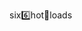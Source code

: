 six6️⃣hot🥵loads

<!---
smartacephale/smartacephale is a ✨ special ✨ repository because its `README.md` (this file) appears on your GitHub profile.
You can click the Preview link to take a look at your changes.
--->
